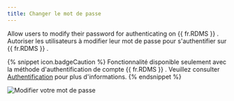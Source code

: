```yaml
---
title: Changer le mot de passe
---
```

Allow users to modify their password for authenticating on {{ fr.RDMS }} . Autoriser les utilisateurs à modifier leur mot de passe pour s'authentifier sur {{ fr.RDMS }} .  

{% snippet icon.badgeCaution %} 
Fonctionnalité disponible seulement avec la méthode d'authentification de compte {{ fr.RDMS }} . Veuillez consulter [Authentification](/fr/server/web-interface/administration/configuration/server-settings/general/authentication/) pour plus d'informations. 
{% endsnippet %}
 
![Modifier votre mot de passe](/img/fr/server/ServerOp8020.png) 
